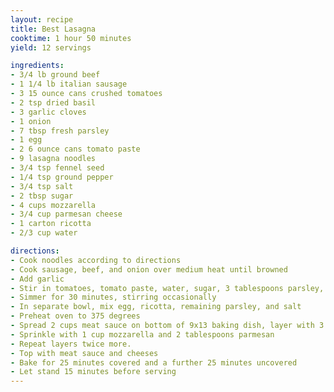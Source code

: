 ```yaml
---
layout: recipe
title: Best Lasagna
cooktime: 1 hour 50 minutes
yield: 12 servings

ingredients:
- 3/4 lb ground beef
- 1 1/4 lb italian sausage
- 3 15 ounce cans crushed tomatoes
- 2 tsp dried basil
- 3 garlic cloves
- 1 onion
- 7 tbsp fresh parsley
- 1 egg
- 2 6 ounce cans tomato paste
- 9 lasagna noodles
- 3/4 tsp fennel seed
- 1/4 tsp ground pepper
- 3/4 tsp salt
- 2 tbsp sugar
- 4 cups mozzarella
- 3/4 cup parmesan cheese
- 1 carton ricotta
- 2/3 cup water

directions:
- Cook noodles according to directions
- Cook sausage, beef, and onion over medium heat until browned
- Add garlic
- Stir in tomatoes, tomato paste, water, sugar, 3 tablespoons parsley, basil, fennel, 1/2 teaspoon salt and pepper. 
- Simmer for 30 minutes, stirring occasionally
- In separate bowl, mix egg, ricotta, remaining parsley, and salt
- Preheat oven to 375 degrees
- Spread 2 cups meat sauce on bottom of 9x13 baking dish, layer with 3 noodles and a third of the ricotta mixture. 
- Sprinkle with 1 cup mozzarella and 2 tablespoons parmesan
- Repeat layers twice more.
- Top with meat sauce and cheeses
- Bake for 25 minutes covered and a further 25 minutes uncovered
- Let stand 15 minutes before serving
---
```

